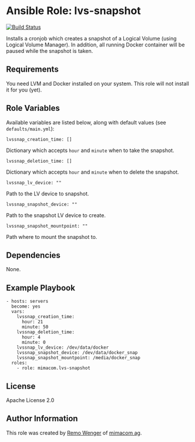# Ansible Role: lvs-snapshot

[![Build Status](https://travis-ci.org/mimacom/ansible-role-lvs-snapshot.svg?branch=master)](https://travis-ci.org/mimacom/ansible-role-lvs-snapshot)

Installs a cronjob which creates a snapshot of a Logical Volume (using Logical Volume Manager). In addition, all running Docker container will be paused while the snapshot is taken.

## Requirements

You need LVM and Docker installed on your system. This role will not install it for you (yet).

## Role Variables

Available variables are listed below, along with default values (see
`defaults/main.yml`):

    lvssnap_creation_time: []

Dictionary which accepts `hour` and `minute` when to take the snapshot.

    lvssnap_deletion_time: []

Dictionary which accepts `hour` and `minute` when to delete the snapshot.

    lvssnap_lv_device: ""

Path to the LV device to snapshot.

    lvssnap_snapshot_device: ""

Path to the snapshot LV device to create.

    lvssnap_snapshot_mountpoint: ""

Path where to mount the snapshot to.

## Dependencies

None.

## Example Playbook

    - hosts: servers
      become: yes
      vars:
        lvssnap_creation_time:
          hour: 21
          minute: 50
        lvssnap_deletion_time:
          hour: 4
          minute: 0
        lvssnap_lv_device: /dev/data/docker
        lvssnap_snapshot_device: /dev/data/docker_snap
        lvssnap_snapshot_mountpoint: /media/docker_snap
      roles:
        - role: mimacom.lvs-snapshot

## License

Apache License 2.0

## Author Information

This role was created by [Remo Wenger](http://www.remowenger.ch) of [mimacom ag](https://www.mimacom.com/).

